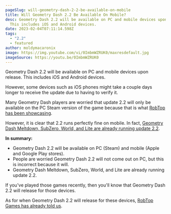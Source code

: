 ```yaml
---
pageSlug: will-geometry-dash-2-2-be-available-on-mobile
title: Will Geometry Dash 2.2 Be Available On Mobile?
desc: Geometry Dash 2.2 will be available on PC and mobile devices upon release.
  This includes iOS and Android devices.
date: 2023-02-04T07:11:14.598Z
tags:
  - "2.2"
  - featured
author: moldymacaronix
image: https://img.youtube.com/vi/0ImbmWZRUK0/maxresdefault.jpg
imageSource: https://youtu.be/0ImbmWZRUK0
---
```

Geometry Dash 2.2 will be available on PC and mobile devices upon release. This includes iOS and Android devices.

However, some devices such as iOS phones might take a couple days longer to receive the update due to having to verify it.

Many Geometry Dash players are worried that update 2.2 will only be available on the PC Steam version of the game because that is what [RobTop has been showcasing](/categories/2.2/).

However, it is clear that 2.2 runs perfectly fine on mobile. In fact, [Geometry Dash Meltdown, SubZero, World, and Lite are already running update 2.2](https://www.dashword.net/posts/geometry-dash-2-2-editor-unlocked-how-to-get-the-2-2-level-editor-2022/).

**In summary:**

- Geometry Dash 2.2 will be available on PC (Steam) and mobile (Apple and Google Play stores).
- People are worried Geometry Dash 2.2 will not come out on PC, but this is incorrect because it will.
- Geometry Dash Meltdown, SubZero, World, and Lite are already running update 2.2.


If you've played those games recently, then you'll know that Geometry Dash 2.2 will release for those devices.

As for when Geometry Dash 2.2 will release for these devices, [RobTop Games has already told us](/posts/geometry-dash-2-2-release-date-confirmed-2023/).